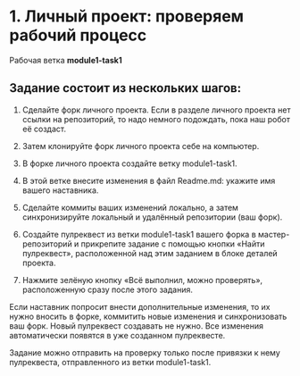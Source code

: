# 1. Личный проект: проверяем рабочий процесс

Рабочая ветка **module1-task1**

## Задание состоит из нескольких шагов:

1. Сделайте форк личного проекта. Если в разделе личного
    проекта нет ссылки на репозиторий, то надо немного
    подождать, пока наш робот её создаст.

2. Затем клонируйте форк личного проекта себе на
    компьютер.

3. В форке личного проекта создайте ветку module1-task1.

4. В этой ветке внесите изменения в файл Readme.md:
    укажите имя вашего наставника.

5. Сделайте коммиты ваших изменений локально, а затем
    синхронизируйте локальный и удалённый репозитории
    (ваш форк).

6. Создайте пулреквест из ветки module1-task1 вашего
    форка в мастер-репозиторий и прикрепите задание с
    помощью кнопки «Найти пулреквест», расположенной над
    этим заданием в блоке деталей проекта.

7. Нажмите зелёную кнопку «Всё выполнил, можно
    проверять», расположенную сразу после этого задания.

Если наставник попросит внести дополнительные изменения,
то их нужно вносить в форке, коммитить новые изменения и
синхронизовать ваш форк. Новый пулреквест создавать не
нужно. Все изменения автоматически появятся в уже
созданном пулреквесте.

Задание можно отправить на проверку только после привязки к
нему пулреквеста, отправленного из ветки module1-task1.

